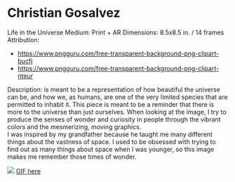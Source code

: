 # Christian Gosalvez

Life in the Universe
Medium: Print + AR
Dimensions: 8.5x8.5 in. / 14 frames
Attribution:
- https://www.pngguru.com/free-transparent-background-png-clipart-bucfj
- https://www.pngguru.com/free-transparent-background-png-clipart-nteur

Description:
	 is meant to be a representation of how beautiful the universe can be, and how we, as humans, are one of the very limited species that are permitted to inhabit it.  This piece is meant to be a reminder that there is more to the universe than just ourselves.  When looking at the image, I try to produce the senses of wonder and curiosity in people through the vibrant colors and the mesmerizing, moving graphics.  
	I was inspired by my grandfather because he taught me many different things about the vastness of space.  I used to be obsessed with trying to find out as many things about space when I was younger, so this image makes me remember those times of wonder.
  
  ![](https://i.imgur.com/XQg1oih.png)
  [GIF here](https://media.giphy.com/media/WoXiJbuNvd06qvgQYg/giphy.gif)
